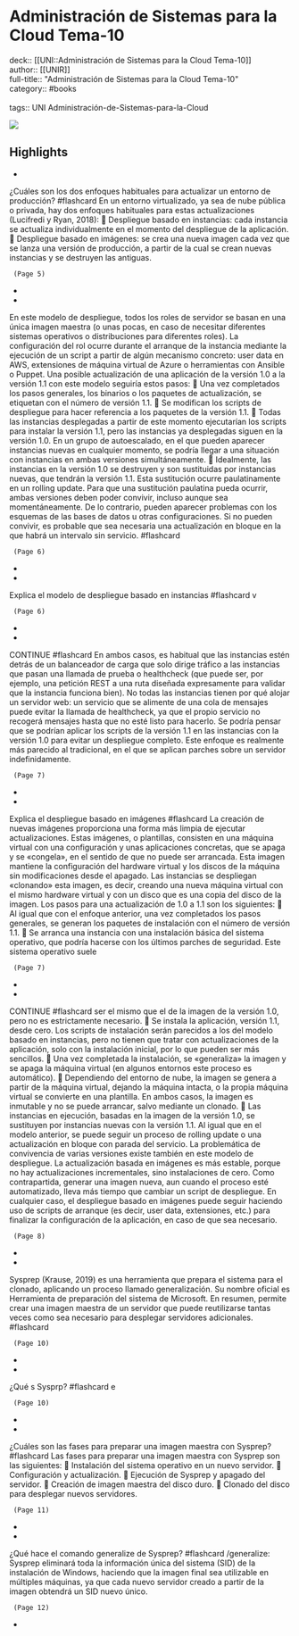 # Administración de Sistemas para la Cloud Tema-10

deck:: [[UNI::Administración de Sistemas para la Cloud Tema-10]]\
author:: [[UNIR]]\
full-title:: "Administración de Sistemas para la Cloud Tema-10"\
category:: #books\
\
tags:: UNI Administración-de-Sistemas-para-la-Cloud  

![](https://readwise-assets.s3.amazonaws.com/media/uploaded_book_covers/profile_22942/020c6328-86e7-48f6-ba02-69d3ef02a9d0.jpg)

## Highlights
- 
 ¿Cuáles son los dos enfoques habituales para actualizar un entorno de producción? #flashcard 
    En un entorno virtualizado, ya sea de nube pública o privada, hay dos enfoques habituales para estas actualizaciones (Lucifredi y Ryan, 2018):  Despliegue basado en instancias: cada instancia se actualiza individualmente en el momento del despliegue de la aplicación.  Despliegue basado en imágenes: se crea una nueva imagen cada vez que se lanza una versión de producción, a partir de la cual se crean nuevas instancias y se destruyen las antiguas.

     (Page 5)
-
- 

En este modelo de despliegue, todos los roles de servidor se basan en una única imagen maestra (o unas pocas, en caso de necesitar diferentes sistemas operativos o distribuciones para diferentes roles). La configuración del rol ocurre durante el arranque de la instancia mediante la ejecución de un script a partir de algún mecanismo concreto: user data en AWS, extensiones de máquina virtual de Azure o herramientas con Ansible o Puppet. Una posible actualización de una aplicación de la versión 1.0 a la versión 1.1 con este modelo seguiría estos pasos:  Una vez completados los pasos generales, los binarios o los paquetes de actualización, se etiquetan con el número de versión 1.1.  Se modifican los scripts de despliegue para hacer referencia a los paquetes de la versión 1.1.  Todas las instancias desplegadas a partir de este momento ejecutarían los scripts para instalar la versión 1.1, pero las instancias ya desplegadas siguen en la versión 1.0. En un grupo de autoescalado, en el que pueden aparecer instancias nuevas en cualquier momento, se podría llegar a una situación con instancias en ambas versiones simultáneamente.  Idealmente, las instancias en la versión 1.0 se destruyen y son sustituidas por instancias nuevas, que tendrán la versión 1.1. Esta sustitución ocurre paulatinamente en un rolling update. Para que una sustitución paulatina pueda ocurrir, ambas versiones deben poder convivir, incluso aunque sea momentáneamente. De lo contrario, pueden aparecer problemas con los esquemas de las bases de datos u otras configuraciones. Si no pueden convivir, es probable que sea necesaria una actualización en bloque en la que habrá un intervalo sin servicio. #flashcard 


     (Page 6)
-
- 
 Explica el modelo de despliegue basado en instancias #flashcard 
    v

     (Page 6)
-
- 
 CONTINUE #flashcard 
    En ambos casos, es habitual que las instancias estén detrás de un balanceador de carga que solo dirige tráfico a las instancias que pasan una llamada de prueba o healthcheck (que puede ser, por ejemplo, una petición REST a una ruta diseñada expresamente para validar que la instancia funciona bien). No todas las instancias tienen por qué alojar un servidor web: un servicio que se alimente de una cola de mensajes puede evitar la llamada de healthcheck, ya que el propio servicio no recogerá mensajes hasta que no esté listo para hacerlo. Se podría pensar que se podrían aplicar los scripts de la versión 1.1 en las instancias con la versión 1.0 para evitar un despliegue completo. Este enfoque es realmente más parecido al tradicional, en el que se aplican parches sobre un servidor indefinidamente.

     (Page 7)
-
- 
 Explica el despliegue basado en imágenes #flashcard 
    La creación de nuevas imágenes proporciona una forma más limpia de ejecutar actualizaciones. Estas imágenes, o plantillas, consisten en una máquina virtual con una configuración y unas aplicaciones concretas, que se apaga y se «congela», en el sentido de que no puede ser arrancada. Esta imagen mantiene la configuración del hardware virtual y los discos de la máquina sin modificaciones desde el apagado. Las instancias se despliegan «clonando» esta imagen, es decir, creando una nueva máquina virtual con el mismo hardware virtual y con un disco que es una copia del disco de la imagen. Los pasos para una actualización de 1.0 a 1.1 son los siguientes:  Al igual que con el enfoque anterior, una vez completados los pasos generales, se generan los paquetes de instalación con el número de versión 1.1.  Se arranca una instancia con una instalación básica del sistema operativo, que podría hacerse con los últimos parches de seguridad. Este sistema operativo suele

     (Page 7)
-
- 
 CONTINUE #flashcard 
    ser el mismo que el de la imagen de la versión 1.0, pero no es estrictamente necesario.  Se instala la aplicación, versión 1.1, desde cero. Los scripts de instalación serán parecidos a los del modelo basado en instancias, pero no tienen que tratar con actualizaciones de la aplicación, solo con la instalación inicial, por lo que pueden ser más sencillos.  Una vez completada la instalación, se «generaliza» la imagen y se apaga la máquina virtual (en algunos entornos este proceso es automático).  Dependiendo del entorno de nube, la imagen se genera a partir de la máquina virtual, dejando la máquina intacta, o la propia máquina virtual se convierte en una plantilla. En ambos casos, la imagen es inmutable y no se puede arrancar, salvo mediante un clonado.  Las instancias en ejecución, basadas en la imagen de la versión 1.0, se sustituyen por instancias nuevas con la versión 1.1. Al igual que en el modelo anterior, se puede seguir un proceso de rolling update o una actualización en bloque con parada del servicio. La problemática de convivencia de varias versiones existe también en este modelo de despliegue. La actualización basada en imágenes es más estable, porque no hay actualizaciones incrementales, sino instalaciones de cero. Como contrapartida, generar una imagen nueva, aun cuando el proceso esté automatizado, lleva más tiempo que cambiar un script de despliegue. En cualquier caso, el despliegue basado en imágenes puede seguir haciendo uso de scripts de arranque (es decir, user data, extensiones, etc.) para finalizar la configuración de la aplicación, en caso de que sea necesario.

     (Page 8)
-
- 

Sysprep (Krause, 2019) es una herramienta que prepara el sistema para el clonado, aplicando un proceso llamado generalización. Su nombre oficial es Herramienta de preparación del sistema de Microsoft. En resumen, permite crear una imagen maestra de un servidor que puede reutilizarse tantas veces como sea necesario para desplegar servidores adicionales. #flashcard 


     (Page 10)
-
- 
 ¿Qué s Sysprp? #flashcard 
    e

     (Page 10)
-
- 
 ¿Cuáles son las fases para preparar una imagen maestra con Sysprep? #flashcard 
    Las fases para preparar una imagen maestra con Sysprep son las siguientes:  Instalación del sistema operativo en un nuevo servidor.  Configuración y actualización.  Ejecución de Sysprep y apagado del servidor.  Creación de imagen maestra del disco duro.  Clonado del disco para desplegar nuevos servidores.

     (Page 11)
-
- 
 ¿Qué hace el comando generalize de Sysprep? #flashcard 
    /generalize: Sysprep eliminará toda la información única del sistema (SID) de la instalación de Windows, haciendo que la imagen final sea utilizable en múltiples máquinas, ya que cada nuevo servidor creado a partir de la imagen obtendrá un SID nuevo único.

     (Page 12)
-
